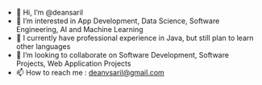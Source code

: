 - 👋 Hi, I’m @deansaril
- 👀 I’m interested in App Development, Data Science, Software Engineering, AI and Machine Learning 
- 🌱 I currently have professional experience in Java, but still plan to learn other languages
- 💞️ I’m looking to collaborate on Software Development, Software Projects, Web Application Projects
- 📫 How to reach me : deanvsaril@gmail.com

<!---
deansaril/deansaril is a ✨ special ✨ repository because its `README.md` (this file) appears on your GitHub profile.
You can click the Preview link to take a look at your changes.
--->
